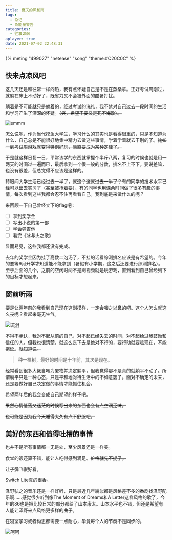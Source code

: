 ```yaml
---
title: 夏天的风和雨
tags:
  - 杂记
  - 负能量警告
categories:
  - 往事如烟
aplayer: true
date: 2021-07-02 22:48:31
---
```



{% meting "499027" "netease" "song" "theme:#C20C0C" %}

## 快来点凉风吧

这几天还是和往常一样闷热，我有点怀疑自己是不是在蒸桑拿。正好考试周刚过，就躺在床上不动好了，既省力又不会被外面的酷暑打扰。

躺着是不可能就只是躺着的，经过考试的洗礼，我不禁对自己过去一段时间的生活和学习产生了深深的怀疑。~~（笑，希望不要又是死不悔改）。~~

![emmm](https://i.loli.net/2021/07/02/6eLrusJTcW4w3jG.gif)

<!-- more -->

怎么说呢，作为当代摸鱼大学生，学习什么的其实也是看得很重的，只是不知道为什么，自己总是不能很好地集中精力去做这些事情，学着学着就去干别的了。~~比如一到考试周游戏就变得特别好玩，简直要成为某种定律了。~~

于是就这样日复一日，平常该学的东西就掌握个半斤八两，复习的时候也就是用一两天的时间过一遍而已，最后拿到一个很一般的分数，排名不上不下。要说差嘛，也没有很差，但总觉得不应该是这样的。

转眼间大学生活已经过去一半了，~~就这？这就过去一半了？~~有的同学的技术水平已经可以出去实习了（甚至被抢着要），有的同学也用课余时间做了很多有趣的事情，每次看到这些我都会忍不住再看看自己。我到底是来做什么的呢？

来回顾一下自己曾经立下的flag吧：

- [ ] 拿到奖学金
- [ ] 写出小说的第一部
- [ ] 学会弹吉他
- [ ] 看完《冰与火之歌》

显而易见，这些我都还没有完成。

去年的奖学金因为挂了高数二泡汤了，不挂的话看综测排名应该是有希望的。今年的要等9月开学才知道能不能拿到（暑假有小学期，这之后还要进行综测排名）。至于后面的几个，之前的空闲时间不是刷视频就是玩游戏，直到看到自己曾经列下的目标才想起来。

## 窗前听雨

要是让两年前的我看到自己现在这副摸样，一定会嗤之以鼻的吧。这个人怎么就这么丧呢？看起来毫无生气。

![流泪](https://i.loli.net/2021/07/02/pM5BYo7iWa3knI9.jpg)

不得不承认，我对不起从前的自己，对不起已经失去的时间，对不起给过我鼓励和信任的人。但我也很清楚，就这么丧下去是绝对不行的，要行动就要趁现在，不能拖延。~~就知道说。~~

> 种一棵树，最好的时间是十年前，其次是现在。

经常看到很多大佬自嘲为废物并决定躺平，但我觉得那不是真的就躺平不动了。所谓躺平只是一种心态，只是平和地对待生活中的不如意罢了。面对不确定的未来，还是要做好自己决定做的事情才能抓住机会。

希望两年后的我会变成自己期望的样子吧。

~~果然心情低落又迷茫的时候写出来的东西也会有点空洞乏味。~~

~~也可能是因为我今天睡得太久有点不舒服吧。~~

## 美好的东西和值得吐槽的事情

也并不是所有事情都一无是处，至少风景还是一样美。

食堂的饭还算不错，能让人吃得感到满足。~~价格就先不提了。~~

让子弹飞很好看。

Switch Lite真的很香。

泽野弘之的音乐还是一样好听，只是最近几年貌似都是风格差不多的番剧找泽野配乐啊……感觉很少听到像The Moment of Dreams和A Letter这样风格的歌了，今年的86也是把比较日常的部分都给了山本康太。山本水平也不错，但还是希望有人能让泽野来点风格更多样的曲子。

在寝室学习或者构思都需要一点耐心，毕竟每个人的节奏不是同步的。

![呵呵](https://i.loli.net/2021/07/02/U5jciBYNrxG3bXH.jpg)
